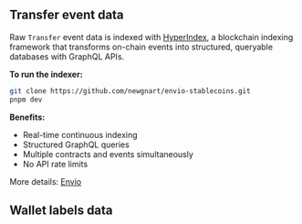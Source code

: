 ## Transfer event data
Raw `Transfer` event data is indexed with [HyperIndex](https://docs.envio.dev/docs/HyperIndex/overview), a blockchain indexing framework that transforms on-chain events into structured, queryable databases with GraphQL APIs.

**To run the indexer:**
```bash
git clone https://github.com/newgnart/envio-stablecoins.git
pnpm dev
```

**Benefits:**
- Real-time continuous indexing <br>
- Structured GraphQL queries <br>
- Multiple contracts and events simultaneously <br>
- No API rate limits

More details: [Envio](https://docs.envio.dev/docs/HyperIndex/overview)

## Wallet labels data
